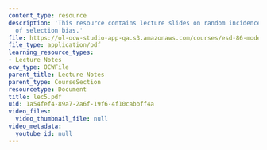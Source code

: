```yaml
---
content_type: resource
description: 'This resource contains lecture slides on random incidence: a major source
  of selection bias.'
file: https://ol-ocw-studio-app-qa.s3.amazonaws.com/courses/esd-86-models-data-and-inference-for-socio-technical-systems-spring-2007/1a54fef489a72a6f19f64f10cabbff4a_lec5.pdf
file_type: application/pdf
learning_resource_types:
- Lecture Notes
ocw_type: OCWFile
parent_title: Lecture Notes
parent_type: CourseSection
resourcetype: Document
title: lec5.pdf
uid: 1a54fef4-89a7-2a6f-19f6-4f10cabbff4a
video_files:
  video_thumbnail_file: null
video_metadata:
  youtube_id: null
---
```

